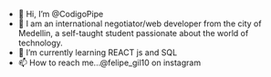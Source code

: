 - 👋 Hi, I’m @CodigoPipe 
- 👀 I am an international negotiator/web developer from the city of Medellin, a self-taught student passionate about the world of technology.
- 🌱 I’m currently learning REACT js and SQL
- 📫 How to reach me...@felipe_gil10 on instagram

<!---
CodigoPipe/CodigoPipe is a ✨ special ✨ repository because its `README.md` (this file) appears on your GitHub profile.
You can click the Preview link to take a look at your changes.
--->
